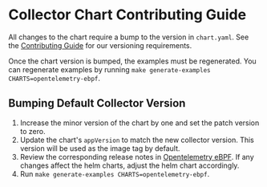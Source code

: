 # Collector Chart Contributing Guide

All changes to the chart require a bump to the version in `chart.yaml`. See the [Contributing Guide](https://github.com/open-telemetry/opentelemetry-helm-charts/blob/main/CONTRIBUTING.md#versioning) for our versioning requirements.

Once the chart version is bumped, the examples must be regenerated.  You can regenerate examples by running `make generate-examples CHARTS=opentelemetry-ebpf`.

## Bumping Default Collector Version

1. Increase the minor version of the chart by one and set the patch version to zero.
2. Update the chart's `appVersion` to match the new collector version.  This version will be used as the image tag by default.
3. Review the corresponding release notes in [Opentelemetry eBPF](https://github.com/open-telemetry/opentelemetry-ebpf/releases).  If any changes affect the helm charts, adjust the helm chart accordingly.
4. Run `make generate-examples CHARTS=opentelemetry-ebpf`.
